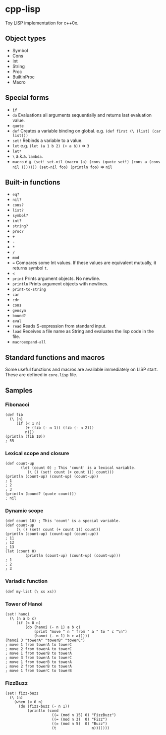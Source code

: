 # cpp-lisp
Toy LISP implementation for c++0x.

## Object types
- Symbol
- Cons
- Int
- String
- Proc
- BuiltinProc
- Macro

## Special forms
- `if`
- `do` Evaluations all arguments sequentially and returns last evaluation value.
- `quote`
- `def` Creates a variable binding on global. e.g. `(def first (\ (list) (car list)))`
- `set!` Rebinds a variable to a value.
- `let` e.g. `(let (a 1 b 2) (+ a b))` => `3`
- `let*`
- `\` a.k.a. `lambda`.
- `macro` e.g. `(set! set-nil (macro (a) (cons (quote set!) (cons a (cons nil ()))))) (set-nil foo) (println foo)` => `nil`

## Built-in functions
- `eq?`
- `nil?`
- `cons?`
- `list?`
- `symbol?`
- `int?`
- `string?`
- `proc?`
- `+`
- `-`
- `*`
- `/`
- `mod`
- `=` Compares some Int values. If these values are equivalent mutually, it returns symbol `t`.
- `<`
- `print` Prints argument objects. No newline.
- `println` Prints argument objects with newlines.
- `print-to-string`
- `car`
- `cdr`
- `cons`
- `gensym`
- `bound?`
- `eval`
- `read` Reads S-expression from standard input.
- `load` Receives a file name as String and evaluates the lisp code in the file.
- `macroexpand-all`

## Standard functions and macros
Some useful functions and macros are available immediately on LISP start. These are defined in `core.lisp` file.


## Samples

### Fibonacci
```
(def fib
  (\ (n)
     (if (< 1 n)
         (+ (fib (- n 1)) (fib (- n 2)))
         n)))
(println (fib 10))
; 55
```

### Lexical scope and closure
```
(def count-up
	   (let (count 0) ; This 'count' is a lexical variable.
          (\ () (set! count (+ count 1)) count)))
(println (count-up) (count-up) (count-up))
; 1
; 2
; 3
(println (bound? (quote count)))
; nil
```

### Dynamic scope
```
(def count 10) ; This 'count' is a special variable.
(def count-up
     (\ () (set! count (+ count 1)) count))
(println (count-up) (count-up) (count-up))
; 11
; 12
; 13
(let (count 0)
		 (println (count-up) (count-up) (count-up)))
; 1
; 2
; 3
```

### Variadic function
```
(def my-list (\ xs xs))
```

### Tower of Hanoi
```
(set! hanoi
  (\ (n a b c)
     (if (< 0 n)
         (do (hanoi (- n 1) a b c)
             (print "move " n " from " a " to " c "\n")
             (hanoi (- n 1) b c a)))))
(hanoi 3 "towerA" "towerB" "towerC")
; move 1 from towerA to towerC
; move 2 from towerA to towerC
; move 1 from towerB to towerA
; move 3 from towerA to towerC
; move 1 from towerB to towerA
; move 2 from towerB to towerA
; move 1 from towerC to towerB
```

### FizzBuzz
```
(set! fizz-buzz
  (\ (n)
    (when (< 0 n)
      (do (fizz-buzz (- n 1))
          (println (cond
                     ((= (mod n 15) 0) "FizzBuzz")
                     ((= (mod n 3)  0) "Fizz")
                     ((= (mod n 5)  0) "Buzz")
                     (t                n)))))))
```
